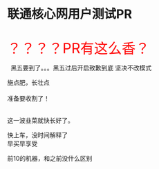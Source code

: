 # 联通核心网用户测试PR


<img id="aimg_ZDFOR" onclick="zoom(this, this.src, 0, 0, 0)" class="zoom" src="https://www.jiasuzhu.com/images/2020/10/23/_20201023201009.png" onmouseover="img_onmouseoverfunc(this)" onload="thumbImg(this)" border="0" alt="" /><br />
<br />
<font size="6"><font color="Red">？？？？PR有这么香？</font></font>

<img src="static/image/smiley/default/lol.gif" smilieid="12" border="0" alt="" />&nbsp;&nbsp;黑五要到了。。。黑五过后开启致歉到底 坚决不改模式

施点肥，长壮点<br />
<br />
准备要收割了！<br />
<br />
<img src="static/image/smiley/default/lol.gif" smilieid="12" border="0" alt="" /><img src="static/image/smiley/default/lol.gif" smilieid="12" border="0" alt="" /><img src="static/image/smiley/default/lol.gif" smilieid="12" border="0" alt="" />

这一波韭菜就快长好了。<img id="aimg_xGCCg" onclick="zoom(this, this.src, 0, 0, 0)" class="zoom" src="https://cdn.jsdelivr.net/gh/hishis/forum-master/public/images/patch.gif" onmouseover="img_onmouseoverfunc(this)" onload="thumbImg(this)" border="0" alt="" />

快上车，没时间解释了<img src="static/image/smiley/default/biggrin.gif" smilieid="3" border="0" alt="" /><br />
早买早享受

前10的机器，和之前没什么区别
